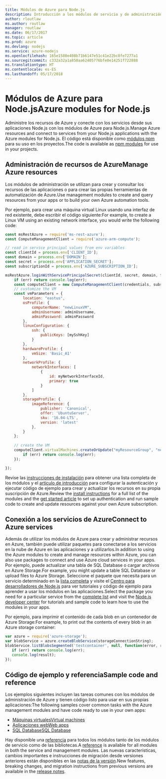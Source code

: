 ```yaml
---
title: Módulos de Azure para Node.js
description: Introducción a los módulos de servicio y de administración de Azure para Node.js
author: rloutlaw
ms.author: routlaw
manager: routlaw
ms.date: 06/17/2017
ms.topic: article
ms.prod: azure
ms.devlang: nodejs
ms.service: azure-nodejs
ms.openlocfilehash: 165e1580e408b71b6147e51c41e22bc8fe7277a1
ms.sourcegitcommit: c332a32a1a850aa62405776bfe0e14251f722888
ms.translationtype: HT
ms.contentlocale: es-ES
ms.lasthandoff: 05/17/2018
---
```

# <a name="azure-modules-for-nodejs"></a><span data-ttu-id="9a03f-103">Módulos de Azure para Node.js</span><span class="sxs-lookup"><span data-stu-id="9a03f-103">Azure modules for Node.js</span></span>

<span data-ttu-id="9a03f-104">Administre los recursos de Azure y conecte con los servicios desde sus aplicaciones Node.js con los módulos de Azure para Node.js.</span><span class="sxs-lookup"><span data-stu-id="9a03f-104">Manage Azure resources and connect to services from your Node.js applications with the Azure modules for Node.js.</span></span> <span data-ttu-id="9a03f-105">El código está disponible como [módulos npm](node-sdk-azure-install.md) para su uso en los proyectos.</span><span class="sxs-lookup"><span data-stu-id="9a03f-105">The code is available as [npm modules](node-sdk-azure-install.md) for use in your projects.</span></span> 

## <a name="manage-azure-resources"></a><span data-ttu-id="9a03f-106">Administración de recursos de Azure</span><span class="sxs-lookup"><span data-stu-id="9a03f-106">Manage Azure resources</span></span>

<span data-ttu-id="9a03f-107">Los módulos de administración se utilizan para crear y consultar los recursos de las aplicaciones o para crear las propias herramientas de automatización de Azure.</span><span class="sxs-lookup"><span data-stu-id="9a03f-107">Use management modules to create and query resources from your apps or to build your own Azure automation tools.</span></span> 

<span data-ttu-id="9a03f-108">Por ejemplo, para crear una máquina virtual Linux usando una interfaz de red existente, debe escribir el código siguiente:</span><span class="sxs-lookup"><span data-stu-id="9a03f-108">For example, to create a Linux VM using an existing network interface, you would write the following code:</span></span>

```javascript
const msRestAzure = require('ms-rest-azure');
const ComputeManagementClient = require('azure-arm-compute');

// read in service principal values from env variables
const clientId = process.env['CLIENT_ID'];
const domain = process.env['DOMAIN'];
const secret = process.env['APPLICATION_SECRET'];
const subscriptionId = process.env['AZURE_SUBSCRIPTION_ID'];

msRestAzure.loginWithServicePrincipalSecret(clientId, secret, domain, function (err, credentials, subscriptions) {
    if (err) return console.log(err);
    const computeClient = new ComputeManagementClient(credentials, subscriptionId);
    // customize the VM 
    const vmParameters = {
        location: "eastus",
        osProfile: {
            computerName: "newLinuxVM",
            adminUsername: adminUsername,
            adminPassword: adminPassword
        },
        linuxConfiguration: {
            ssh: {
                publicKeys: [mySshKey]
            }
        },
        hardwareProfile: {
            vmSize: 'Basic_A1'
        },
        networkProfile: {
            networkInterfaces: [
                {
                    id: myNetworkInterfaceId,
                    primary: true
                }
            ]
        },
        storageProfile: {
            imageReference: {
                publisher: 'Canonical',
                offer: 'UbuntuServer',
                sku: '16.04-LTS',
                version: 'latest'
            },
        }
    };
 
    // create the VM
    computeClient.virtualMachines.createOrUpdate("myResourceGroup", "newLinuxVM", vmParameters, function (err, data) {
        if (err) return console.log(err);
    });

});
```

<span data-ttu-id="9a03f-109">Revise las [instrucciones de instalación](node-sdk-azure-install.md) para obtener una lista completa de los módulos y el [artículo de introducción](node-sdk-azure-get-started.md) para configurar la autenticación y ejecutar código de ejemplo para crear y actualizar los recursos en su propia suscripción de Azure.</span><span class="sxs-lookup"><span data-stu-id="9a03f-109">Review the [install instructions](node-sdk-azure-install.md) for a full list of the modules and the [get started article](node-sdk-azure-get-started.md) to set up authentication and run sample code to create and update resources against your own Azure subscription.</span></span> 

## <a name="connect-to-azure-services"></a><span data-ttu-id="9a03f-110">Conexión a los servicios de Azure</span><span class="sxs-lookup"><span data-stu-id="9a03f-110">Connect to Azure services</span></span>

<span data-ttu-id="9a03f-111">Además de utilizar los módulos de Azure para crear y administrar recursos en Azure, también puede utilizar paquetes para conectarse a los servicios en la nube de Azure en las aplicaciones y a utilizarlos.</span><span class="sxs-lookup"><span data-stu-id="9a03f-111">In addition to using the Azure modules to create and manage resources within Azure, you can also use packages to connect and use Azure cloud services in your apps.</span></span> <span data-ttu-id="9a03f-112">Por ejemplo, puede actualizar una tabla de SQL Database o cargar archivos en Azure Storage.</span><span class="sxs-lookup"><span data-stu-id="9a03f-112">For example, you might update a table SQL Database or upload files to Azure Storage.</span></span> <span data-ttu-id="9a03f-113">Seleccione el paquete que necesita para un servicio determinado en la [lista completa](node-sdk-azure-install.md) y visite el [Centro para desarrolladores de Node.js](https://azure.microsoft.com/develop/nodejs/) para ver tutoriales y código de ejemplo para aprender a usar los módulos en las aplicaciones.</span><span class="sxs-lookup"><span data-stu-id="9a03f-113">Select the package you need for a particular service from the [complete list](node-sdk-azure-install.md) and visit the [Node.js developer center](https://azure.microsoft.com/develop/nodejs/) for tutorials and sample code to learn how to use the modules in your apps.</span></span>

<span data-ttu-id="9a03f-114">Por ejemplo, para imprimir el contenido de cada blob en un contenedor de Azure Storage:</span><span class="sxs-lookup"><span data-stu-id="9a03f-114">For example, to print out the contents of every blob in an Azure storage container:</span></span>

```javascript
var azure = require('azure-storage');
var blobService = azure.createBlobService(storageConnectionString);
blobService.listBlobsSegmented('testcontainer', null, function(error, result, response) {
   if (err) return console.log(err);
   console.log(result);
});
```

## <a name="sample-code-and-reference"></a><span data-ttu-id="9a03f-115">Código de ejemplo y referencia</span><span class="sxs-lookup"><span data-stu-id="9a03f-115">Sample code and reference</span></span>

<span data-ttu-id="9a03f-116">Los ejemplos siguientes incluyen las tareas comunes con los módulos de administración de Azure y tienen código listo para usar en sus propias aplicaciones:</span><span class="sxs-lookup"><span data-stu-id="9a03f-116">The following samples cover common tasks with the Azure management modules and have code ready to use in your own apps:</span></span>

- [<span data-ttu-id="9a03f-117">Máquinas virtuales</span><span class="sxs-lookup"><span data-stu-id="9a03f-117">Virtual machines</span></span>](node-samples-services-compute.md)
- [<span data-ttu-id="9a03f-118">Aplicaciones web</span><span class="sxs-lookup"><span data-stu-id="9a03f-118">Web apps</span></span>](node-samples-services-web-and-mobile.md)
- [<span data-ttu-id="9a03f-119">SQL Database</span><span class="sxs-lookup"><span data-stu-id="9a03f-119">SQL Database</span></span>](node-samples-services-database.md)
   
<span data-ttu-id="9a03f-120">Hay disponible una [referencia](https://docs.microsoft.com/javascript/api) para todos los módulos tanto de los módulos de servicio como de las bibliotecas.</span><span class="sxs-lookup"><span data-stu-id="9a03f-120">A [reference](https://docs.microsoft.com/javascript/api) is available for all modules in both the service and management modules.</span></span> <span data-ttu-id="9a03f-121">Las nuevas características, cambios importantes e instrucciones de migración desde versiones anteriores están disponibles en las [notas de la versión](https://github.com/Azure/azure-sdk-for-node/releases).</span><span class="sxs-lookup"><span data-stu-id="9a03f-121">New features, breaking changes, and migration instructions from previous versions are available in the [release notes](https://github.com/Azure/azure-sdk-for-node/releases).</span></span>